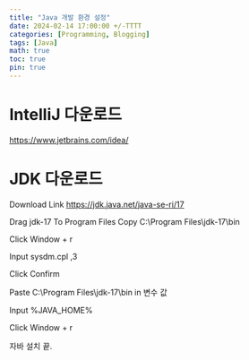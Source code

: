 ```yaml
---
title: "Java 개발 환경 설정"
date: 2024-02-14 17:00:00 +/-TTTT
categories: [Programming, Blogging]
tags: [Java]
math: true
toc: true
pin: true
---
```


# **IntelliJ 다운로드**
https://www.jetbrains.com/idea/
<br/>

# **JDK 다운로드**
Download Link
https://jdk.java.net/java-se-ri/17


Drag jdk-17 To Program Files
Copy C:\Program Files\jdk-17\bin

Click Window + r

Input sysdm.cpl ,3

Click Confirm

Paste C:\Program Files\jdk-17\bin in 변수 값

Input %JAVA_HOME%

Click Window + r

자바 설치 끝.

<br/>
